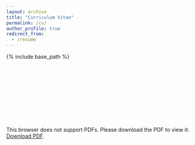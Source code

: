 ```yaml
---
layout: archive
title: "Curriculum Vitae"
permalink: /cv/
author_profile: true
redirect_from:
  - /resume
---
```


{% include base_path %}

<object data="https://drive.google.com/open?id=1TnfuVhFQYwH_pKWpc26fDVLT0bkyJS_f" type="application/pdf" width="700px" height="700px">
    <embed src="https://drive.google.com/open?id=1TnfuVhFQYwH_pKWpc26fDVLT0bkyJS_f">
        <p>This browser does not support PDFs. Please download the PDF to view it: <a href="https://drive.google.com/open?id=1TnfuVhFQYwH_pKWpc26fDVLT0bkyJS_f">Download PDF</a>.</p>
    </embed>
</object>